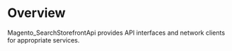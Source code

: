 # Overview

Magento_SearchStorefrontApi provides API interfaces and network clients for appropriate services.